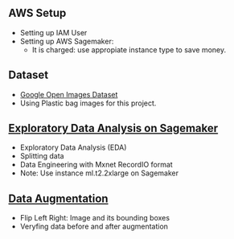 ## AWS Setup
- Setting up IAM User
- Setting up AWS Sagemaker:
  - It is charged: use appropiate instance type to save money.
## Dataset  
- [Google Open Images Dataset](https://storage.googleapis.com/openimages/web/index.html)
- Using Plastic bag images for this project.
## [Exploratory Data Analysis on Sagemaker](https://github.com/tuantla80/AWS-ML-Pipeline-for-Object-Detection/blob/main/Object%20Detection%20-%20Exploratory%20Data%20Analysis%20(EDA).ipynb)  
- Exploratory Data Analysis (EDA)
- Splitting data
- Data Engineering with Mxnet RecordIO format
- Note: Use instance ml.t2.2xlarge on Sagemaker
## [Data Augmentation](https://github.com/tuantla80/AWS-ML-Pipeline-for-Object-Detection/blob/main/Data%20Augmentation.ipynb)  
- Flip Left Right: Image and its bounding boxes
- Veryfing data before and after augmentation
   
